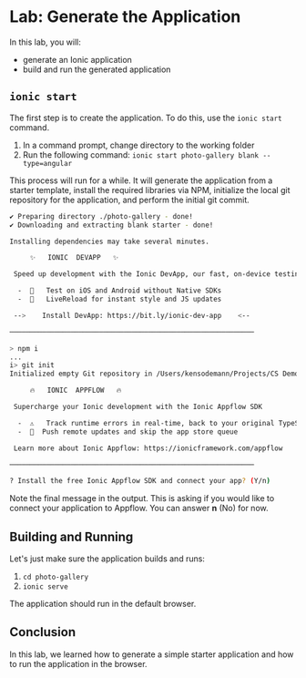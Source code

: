 # Lab: Generate the Application

In this lab, you will:

* generate an Ionic application
* build and run the generated application

## `ionic start`

The first step is to create the application. To do this, use the `ionic start` command.

1. In a command prompt, change directory to the working folder
1. Run the following command: `ionic start photo-gallery blank --type=angular`

This process will run for a while. It will generate the application from a starter template, install the required libraries via NPM, initialize the local git repository for the application, and perform the initial git commit.

```bash
✔ Preparing directory ./photo-gallery - done!
✔ Downloading and extracting blank starter - done!

Installing dependencies may take several minutes.

     ✨   IONIC  DEVAPP   ✨

 Speed up development with the Ionic DevApp, our fast, on-device testing mobile app

  -  🔑   Test on iOS and Android without Native SDKs
  -  🚀   LiveReload for instant style and JS updates

 -->    Install DevApp: https://bit.ly/ionic-dev-app    <--

────────────────────────────────────────────────────────────

> npm i
...
i> git init
Initialized empty Git repository in /Users/kensodemann/Projects/CS Demos/photo-gallery/.git/

     🔥   IONIC  APPFLOW   🔥

 Supercharge your Ionic development with the Ionic Appflow SDK

  -  ⚠️   Track runtime errors in real-time, back to your original TypeScript
  -  📲  Push remote updates and skip the app store queue

 Learn more about Ionic Appflow: https://ionicframework.com/appflow

────────────────────────────────────────────────────────────

? Install the free Ionic Appflow SDK and connect your app? (Y/n)
```

Note the final message in the output. This is asking if you would like to connect your application to Appflow. You can answer **n** (No) for now.

## Building and Running

Let's just make sure the application builds and runs:

1. `cd photo-gallery`
1. `ionic serve`

The application should run in the default browser.

## Conclusion

In this lab, we learned how to generate a simple starter application and how to run the application in the browser.